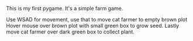 This is my first pygame. It's a simple farm game.

Use WSAD for movement, use that to move cat farmer to empty brown plot
Hover mouse over brown plot with small green box to grow seed.
Lastly move cat farmer over dark green box to collect plant. 
